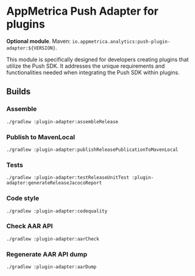 # AppMetrica Push Adapter for plugins

**Optional module**.
Maven: `io.appmetrica.analytics:push-plugin-adapter:${VERSION}`.

This module is specifically designed for developers creating plugins that utilize the Push SDK.
It addresses the unique requirements and functionalities needed when integrating the Push SDK within plugins.

## Builds

### Assemble

`./gradlew :plugin-adapter:assembleRelease`

### Publish to MavenLocal

`./gradlew :plugin-adapter:publishReleasePublicationToMavenLocal`

### Tests

`./gradlew :plugin-adapter:testReleaseUnitTest :plugin-adapter:generateReleaseJacocoReport`

### Code style

`./gradlew :plugin-adapter:codequality`

### Check AAR API

`./gradlew :plugin-adapter:aarCheck`

### Regenerate AAR API dump

`./gradlew :plugin-adapter:aarDump`
